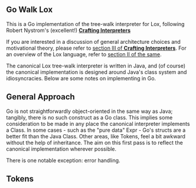 ## Go Walk Lox
This is a Go implementation of the tree-walk interpreter for Lox, following Robert Nystrom's (excellent!) [__Crafting Interpreters__](https://www.craftinginterpreters.com)

 If you are interested in a discussion of general architecture choices and motivational theory, please refer to [section III of __Crafting Interpreters__](https://www.craftinginterpreters.com/a-tree-walk-interpreter.html). For an overview of the Lox language, refer to [section II of the same](https://www.craftinginterpreters.com/the-lox-language.html).

The canonical Lox tree-walk interpreter is written in Java, and (of course) the canonical implementation is designed around Java's class system and idiosyncracies. Below are some notes on implementing in Go.

## General Approach
 Go is not straightforwardly object-oriented in the same way as Java; tangibly, there is no such construct as a Go class. This implies some consideration to be made in any place the canonical interpreter implements a Class. In some cases - such as the "pure data" Expr - Go's structs are a better fit than the Java Class. Other areas, like Tokens, feel a bit awkward without the help of inheritance. The aim on this first pass is to reflect the canonical implementation wherever possible.

There is one notable exception: error handling. 

## Tokens
